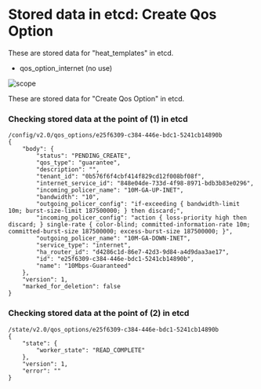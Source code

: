# Stored data in etcd: Create Qos Option

These are stored data for "heat_templates" in etcd.

* qos_option_internet (no use)

![scope](../../images/esi_interface.011.png)

These are stored data for "Create Qos Option" in etcd.

### Checking stored data at the point of (1) in etcd

```
/config/v2.0/qos_options/e25f6309-c384-446e-bdc1-5241cb14890b
{
    "body": {
        "status": "PENDING_CREATE", 
        "qos_type": "guarantee", 
        "description": "", 
        "tenant_id": "0b576f6f4cbf414f829cd12f008bf08f", 
        "internet_service_id": "848e04de-733d-4f98-8971-bdb3b83e0296", 
        "incoming_policer_name": "10M-GA-UP-INET", 
        "bandwidth": "10", 
        "outgoing_policer_config": "if-exceeding { bandwidth-limit 10m; burst-size-limit 187500000; } then discard;", 
        "incoming_policer_config": "action { loss-priority high then discard; } single-rate { color-blind; committed-information-rate 10m; committed-burst-size 187500000; excess-burst-size 187500000; }", 
        "outgoing_policer_name": "10M-GA-DOWN-INET", 
        "service_type": "internet", 
        "ha_router_id": "d4286c1d-86e7-42d3-9d84-a4d9daa3ae17", 
        "id": "e25f6309-c384-446e-bdc1-5241cb14890b", 
        "name": "10Mbps-Guaranteed"
    }, 
    "version": 1, 
    "marked_for_deletion": false
}
```

### Checking stored data at the point of (2) in etcd

```
/state/v2.0/qos_options/e25f6309-c384-446e-bdc1-5241cb14890b
{
    "state": {
        "worker_state": "READ_COMPLETE"
    }, 
    "version": 1, 
    "error": ""
}
```
